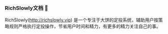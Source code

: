 ### RichSlowly文档 👋

<!--
**richslowly/richslowly** is a ✨ _special_ ✨ repository because its `README.md` (this file) appears on your GitHub profile.

Here are some ideas to get you started:

- 🔭 I’m currently working on ...
- 🌱 I’m currently learning ...
- 👯 I’m looking to collaborate on ...
- 🤔 I’m looking for help with ...
- 💬 Ask me about ...
- 📫 How to reach me: ...
- 😄 Pronouns: ...
- ⚡ Fun fact: ...
-->

RichSlowly(http://richslowly.vip) 是一个专注于大饼的定投系统，辅助用户按策略规则严格执行定投操作，节省用户时间和精力，有更多的精力关注自己的事。

